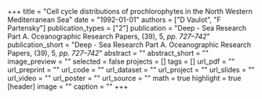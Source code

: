 +++
title = "Cell cycle distributions of prochlorophytes in the North Western Mediterranean Sea"
date = "1992-01-01"
authors = ["D Vaulot", "F Partensky"]
publication_types = ["2"]
publication = "Deep - Sea Research Part A. Oceanographic Research Papers, (39), 5, _pp. 727–742_"
publication_short = "Deep - Sea Research Part A. Oceanographic Research Papers, (39), 5, _pp. 727–742_"
abstract = ""
abstract_short = ""
image_preview = ""
selected = false
projects = []
tags = []
url_pdf = ""
url_preprint = ""
url_code = ""
url_dataset = ""
url_project = ""
url_slides = ""
url_video = ""
url_poster = ""
url_source = ""
math = true
highlight = true
[header]
image = ""
caption = ""
+++
